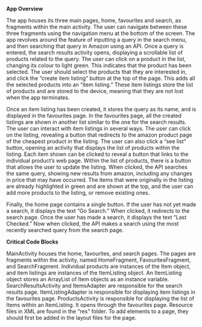 **App Overview**

The app houses its three main pages, home, favourites and search, as fragments within the main activity. The user can navigate between these three fragments using the navigation menu at the bottom of the screen. The app revolves around the feature of inputting a query in the search menu, and then searching that query in Amazon using an API. Once a query is entered, the search results activity opens, displaying a scrollable list of products related to the query. The user can click on a product in the list, changing its colour to light green. This indicates that the product has been selected. The user should select the products that they are interested in, and click the “create item listing” button at the top of the page. This adds all the selected products into an “item listing.” These item listings store the list of products and are stored to the device, meaning that they are not lost when the app terminates. 

Once an item listing has been created, it stores the query as its name, and is displayed in the favourites page. In the favourites page, all the created listings are shown in another list similar to the one for the search results. The user can interact with item listings in several ways. The user can click on the listing, revealing a button that redirects to the amazon product page of the cheapest product in the listing. The user can also click a “see list” button, opening an activity that displays the list of products within the listing. Each item shown can be clicked to reveal a button that links to the individual product’s web page. Within the list of products, there is a button that allows the user to update the listing. When clicked, the API searches the same query, showing new results from amazon, including any changes in price that may have occurred. The items that were originally in the listing are already highlighted in green and are shown at the top, and the user can add more products to the listing, or remove existing ones. 

Finally, the home page contains a single button. If the user has not yet made a search, it displays the text “Go Search.” When clicked, it redirects to the search page. Once the user has made a search, it displays the text “Last Checked.” Now when clicked, the API makes a search using the most recently searched query from the search page.

**Critical Code Blocks**
	
MainActivity houses the home, favourites, and search pages.
The pages are fragments within the activity, named HomeFragment, FavouritesFragment, and SearchFragment.
Individual products are instances of the Item object, and item listings are instances of the ItemListing object. An ItemListing object stores an ArrayList of Item objects as an instance variable.
SearchResultsActivity and ItemsAdapter are responsible for the search results page.
ItemListingAdapter is responsible for displaying item listings in the favourites page.
ProductsActivity is responsible for displaying the list of Items within an ItemListing. It opens through the favourites page. 
Resource files in XML are found in the “res” folder.
To add elements to a page, they should first be added in the layout files for the page.

